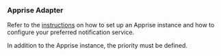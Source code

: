 ### Apprise Adapter

Refer to the [instructions](https://github.com/caronc/apprise-api#installation) on how to set up an Apprise instance and how to configure your preferred notification service.

In addition to the Apprise instance, the priority must be defined.